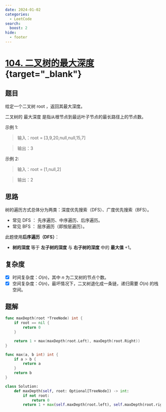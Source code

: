 ```yaml
---
date: 2024-01-02
categories:
  - LeetCode
search:
  boost: 2
hide:
  - footer
---
```


# [104. 二叉树的最大深度](https://leetcode.cn/problems/maximum-depth-of-binary-tree){target="_blank"}

## 题目

给定一个二叉树 root ，返回其最大深度。

二叉树的 最大深度 是指从根节点到最远叶子节点的最长路径上的节点数。

示例 1:

> 输入：root = [3,9,20,null,null,15,7]

> 输出：3

示例 2:

> 输入：root = [1,null,2]

> 输出：2

## 思路

树的遍历方式总体分为两类：深度优先搜索（DFS）、广度优先搜索（BFS）。

- 常见 DFS ： 先序遍历、中序遍历、后序遍历。
- 常见 BFS ： 层序遍历（即按层遍历）。

此题使用**后序遍历（DFS）**：

- **树的深度** 等于 **左子树的深度** 与 **右子树的深度** 中的 **最大值** +1。


## 复杂度

- [x] 时间复杂度：$O(n)$，其中 $n$ 为二叉树的节点个数。
- [x] 空间复杂度：$O(n)$，最坏情况下，二叉树退化成一条链，递归需要 $O(n)$ 的栈空间。

## 题解

```go title="Go"
func maxDepth(root *TreeNode) int {
    if root == nil {
        return 0
    }

    return 1 + max(maxDepth(root.Left), maxDepth(root.Right))
}

func max(a, b int) int {
    if a > b {
        return a
    }
    return b
}
```

```python title="Python"
class Solution:
    def maxDepth(self, root: Optional[TreeNode]) -> int:
        if not root:
            return 0
        return 1 + max(self.maxDepth(root.left), self.maxDepth(root.right))
```
